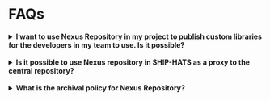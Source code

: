 # FAQs

<details>
  <summary><b>I want to use Nexus Repository in my project to publish custom libraries for the developers in my team to use. Is it possible?</b></summary><br>

SHIP-HATS users can request to create a private hosted repository in Nexus Repository to host their custom libraries by raising a <a href="https://jira.ship.gov.sg/servicedesk/customer/portal/11">service request</a>.

  </details>
<br>  
<details>
  <summary><b>Is it possible to use Nexus repository in SHIP-HATS as a proxy to the central repository?</b></summary><br>

Yes, it is possible to use Nexus Repository in SHIP-HATS as proxy to the central repository.

  </details>
<br>
 <details>
  <summary><b>What is the archival policy for Nexus Repository?</b></summary>

All Artifacts will be deleted 180 days from the date of creation.

  </details>
<br>  